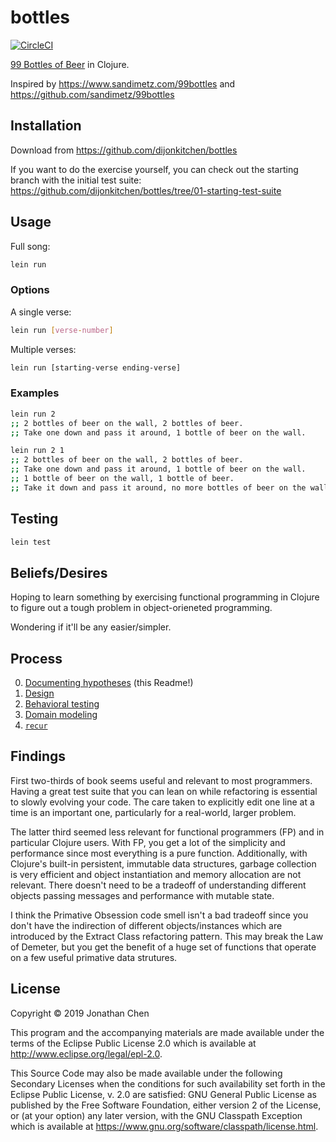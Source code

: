 # bottles

[![CircleCI](https://circleci.com/gh/dijonkitchen/bottles.svg?style=svg)](https://circleci.com/gh/dijonkitchen/bottles)

[99 Bottles of Beer](https://en.wikipedia.org/wiki/99_Bottles_of_Beer) in Clojure.

Inspired by https://www.sandimetz.com/99bottles and https://github.com/sandimetz/99bottles


## Installation

Download from https://github.com/dijonkitchen/bottles

If you want to do the exercise yourself, you can check out the starting branch with the initial test suite: https://github.com/dijonkitchen/bottles/tree/01-starting-test-suite
## Usage

Full song:
```sh
lein run
```

### Options

A single verse:
```sh
lein run [verse-number]
```

Multiple verses:
```sh
lein run [starting-verse ending-verse]
```

### Examples

```sh
lein run 2
;; 2 bottles of beer on the wall, 2 bottles of beer.
;; Take one down and pass it around, 1 bottle of beer on the wall.
```

```sh
lein run 2 1
;; 2 bottles of beer on the wall, 2 bottles of beer.
;; Take one down and pass it around, 1 bottle of beer on the wall.
;; 1 bottle of beer on the wall, 1 bottle of beer.
;; Take it down and pass it around, no more bottles of beer on the wall.
```

## Testing

```sh
lein test
```


## Beliefs/Desires

Hoping to learn something by exercising functional programming in Clojure to figure out a tough problem in object-orieneted programming.

Wondering if it'll be any easier/simpler.


## Process

0. [Documenting hypotheses](http://tom.preston-werner.com/2010/08/23/readme-driven-development.html) (this Readme!)
0. [Design](https://www.youtube.com/watch?v=f84n5oFoZBc)
0. [Behavioral testing](https://en.wikipedia.org/wiki/Behavior-driven_development)
0. [Domain modeling](https://en.wikipedia.org/wiki/Domain-driven_design)
0. [`recur`](http://blog.cognitect.com/blog/2017/6/5/repl-debugging-no-stacktrace-required)


## Findings

First two-thirds of book seems useful and relevant to most programmers. Having a great test suite that you can lean on while refactoring is essential to slowly evolving your code. The care taken to explicitly edit one line at a time is an important one, particularly for a real-world, larger problem.

The latter third seemed less relevant for functional programmers (FP) and in particular Clojure users. With FP, you get a lot of the simplicity and performance since most everything is a pure function. Additionally, with Clojure's built-in persistent, immutable data structures, garbage collection is very efficient and object instantiation and memory allocation are not relevant. There doesn't need to be a tradeoff of understanding different objects passing messages and performance with mutable state.

I think the Primative Obsession code smell isn't a bad tradeoff since you don't have the indirection of different objects/instances which are introduced by the Extract Class refactoring pattern. This may break the Law of Demeter, but you get the benefit of a huge set of functions that operate on a few useful primative data strutures.


## License

Copyright © 2019 Jonathan Chen

This program and the accompanying materials are made available under the
terms of the Eclipse Public License 2.0 which is available at
http://www.eclipse.org/legal/epl-2.0.

This Source Code may also be made available under the following Secondary
Licenses when the conditions for such availability set forth in the Eclipse
Public License, v. 2.0 are satisfied: GNU General Public License as published by
the Free Software Foundation, either version 2 of the License, or (at your
option) any later version, with the GNU Classpath Exception which is available
at https://www.gnu.org/software/classpath/license.html.
